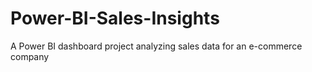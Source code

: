# Power-BI-Sales-Insights
A Power BI dashboard project analyzing sales data for an e-commerce company
